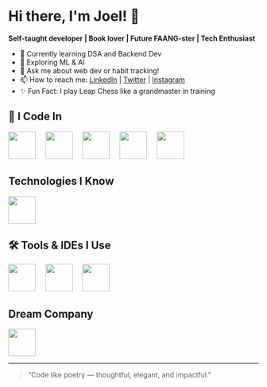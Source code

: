 # Hi there, I'm Joel! 👋

**Self-taught developer | Book lover | Future FAANG-ster | Tech Enthusiast**

- 🌱 Currently learning DSA and Backend Dev
- 🤖 Exploring ML & AI
- 💬 Ask me about web dev or habit tracking!
- 📫 How to reach me: [LinkedIn](https://www.linkedin.com/in/joel-a-r/) | [Twitter](https://x.com/joel__professor) | [Instagram](https://www.instagram.com/smuggler_teritory?igsh=MXJ0MGloNGZ4Zmx3MA==)
- ✨ Fun Fact: I play Leap Chess like a grandmaster in training

## 🚀 I Code In
<p align="left">
  <img src="https://cdn.jsdelivr.net/gh/devicons/devicon/icons/css3/css3-original.svg" width="55" height="55"/>
  &nbsp;&nbsp;&nbsp;
  <img src="https://cdn.jsdelivr.net/gh/devicons/devicon/icons/html5/html5-original.svg" width="55" height="55"/>
  &nbsp;&nbsp;&nbsp;
  <img src="https://cdn.jsdelivr.net/gh/devicons/devicon/icons/javascript/javascript-original.svg" width="55" height="55"/>
  &nbsp;&nbsp;&nbsp;
  <img src="https://cdn.jsdelivr.net/gh/devicons/devicon/icons/java/java-original.svg" width="55" height="55"/>
  &nbsp;&nbsp;&nbsp;
  <img src="https://cdn.jsdelivr.net/gh/devicons/devicon/icons/python/python-original.svg" width="55" height="55"/>
</p>


## Technologies I Know
<img src="https://cdn.jsdelivr.net/gh/devicons/devicon@latest/icons/bootstrap/bootstrap-original.svg" width="55" height="55"  />

## 🛠️ Tools & IDEs I Use
<p align="left">
<img src="https://cdn.jsdelivr.net/gh/devicons/devicon@latest/icons/vscode/vscode-original.svg" width="55" height="55"/>
&nbsp;&nbsp;&nbsp;
<img src="https://cdn.jsdelivr.net/gh/devicons/devicon@latest/icons/oracle/oracle-original.svg" width="55" height="55"/>
&nbsp;&nbsp;&nbsp;
<img src="https://cdn.jsdelivr.net/gh/devicons/devicon@latest/icons/pycharm/pycharm-original.svg" width="55" height="55"/>
&nbsp;&nbsp;&nbsp;
</p>
          
## Dream Company
<img src="https://cdn.jsdelivr.net/gh/devicons/devicon@latest/icons/apple/apple-original.svg" width="55" height="55" />
<i class="devicon-apple-original"></i>
          
---

> “Code like poetry — thoughtful, elegant, and impactful.”

